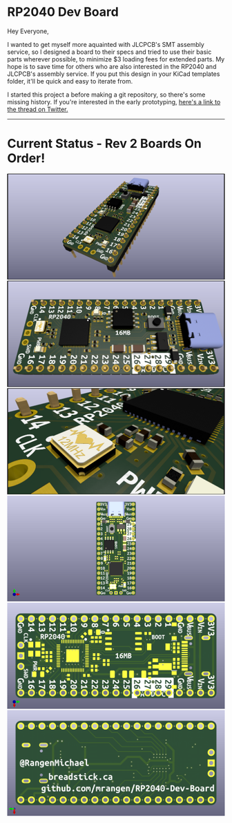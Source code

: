 # RP2040 Dev Board

Hey Everyone,

I wanted to get myself more aquainted with JLCPCB's SMT assembly service, so I designed a board to their specs and tried to use their basic parts wherever possible, to minimize $3 loading fees for extended parts. My hope is to save time for others who are also interested in the RP2040 and JLCPCB's assembly service. If you put this design in your KiCad templates folder, it'll be quick and easy to iterate from.

I started this project a before making a git repository, so there's some missing history. If you're interested in the early prototyping, [here's a link to the thread on Twitter.](https://twitter.com/RangenMichael/status/1517001765425623040)

---

# Current Status - Rev 2 Boards On Order!
![](./Renders/Rev2/RayTrace1.png)
![](./Renders/Rev2/RayTrace2.png)
![](./Renders/Rev2/RayTrace3.png)
![](./Renders/Rev2/Top.png)
![](./Renders/Rev2/TopUnpopulated.png)
![](./Renders/Rev2/BottomUnpopulated.png)
